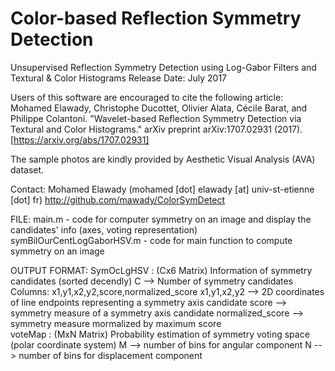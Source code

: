 # Color-based Reflection Symmetry Detection

Unsupervised Reflection Symmetry Detection using Log-Gabor Filters and Textural & Color Histograms
Release Date: July 2017

Users of this software are encouraged to cite the following article:
Mohamed Elawady, Christophe Ducottet, Olivier Alata, Cécile Barat, and Philippe Colantoni. "Wavelet-based Reflection Symmetry Detection via Textural and Color Histograms." arXiv preprint arXiv:1707.02931 (2017). [https://arxiv.org/abs/1707.02931]

The sample photos are kindly provided by Aesthetic Visual Analysis (AVA) dataset.

Contact: Mohamed Elawady (mohamed [dot] elawady [at] univ-st-etienne [dot] fr)
http://github.com/mawady/ColorSymDetect


FILE:
main.m - code for computer symmetry on an image and display the candidates' info (axes, voting representation)
symBilOurCentLogGaborHSV.m - code for main function to compute symmetry on an image

OUTPUT FORMAT:
SymOcLgHSV :	(Cx6 Matrix) Information of symmetry candidates (sorted decendly)
				C --> Number of symmetry candidates
				Columns: x1,y1,x2,y2,score,normalized_score
				x1,y1,x2,y2 --> 2D coordinates of line endpoints representing a symmetry axis candidate
				score --> symmetry measure of a symmetry axis candidate
				normalized_score --> symmetry measure mormalized by maximum score				
voteMap	:		(MxN Matrix) Probability estimation of symmetry voting space (polar coordinate system)
				M --> number of bins for angular component
				N --> number of bins for displacement component
